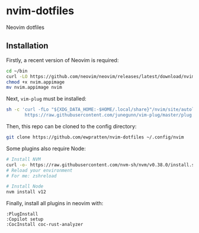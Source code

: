 # nvim-dotfiles
Neovim dotfiles

## Installation

Firstly, a recent version of Neovim is required:

```sh
cd ~/bin
curl -LO https://github.com/neovim/neovim/releases/latest/download/nvim.appimage
chmod +x nvim.appimage
mv nvim.appimage nvim
```

Next, `vim-plug` must be installed:

```sh
sh -c 'curl -fLo "${XDG_DATA_HOME:-$HOME/.local/share}"/nvim/site/autoload/plug.vim --create-dirs \
       https://raw.githubusercontent.com/junegunn/vim-plug/master/plug.vim'
```

Then, this repo can be cloned to the config directory:

```sh
git clone https://github.com/ewpratten/nvim-dotfiles ~/.config/nvim
```

Some plugins also require Node:

```sh
# Install NVM
curl -o- https://raw.githubusercontent.com/nvm-sh/nvm/v0.38.0/install.sh | bash
# Reload your environment
# For me: zshreload

# Install Node
nvm install v12
```

Finally, install all plugins in neovim with:

```text
:PlugInstall
:Copilot setup
:CocInstall coc-rust-analyzer
```
